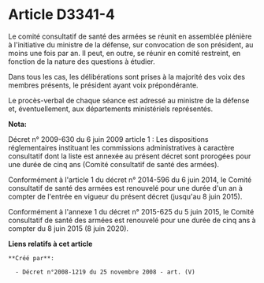 # Article D3341-4

Le comité consultatif de santé des armées se réunit en assemblée plénière à l'initiative du ministre de la défense, sur
convocation de son président, au moins une fois par an. Il peut, en outre, se réunir en comité restreint, en fonction de la
nature des questions à étudier.

Dans tous les cas, les délibérations sont prises à la majorité des voix des membres présents, le président ayant voix
prépondérante.

Le procès-verbal de chaque séance est adressé au ministre de la défense et, éventuellement, aux départements ministériels
représentés.

**Nota:**

Décret n° 2009-630 du 6 juin 2009 article 1 : Les dispositions réglementaires instituant les commissions administratives à
caractère consultatif dont la liste est annexée au présent décret sont prorogées pour une durée de cinq ans (Comité
consultatif de santé des armées).

Conformément à l'article 1 du décret n° 2014-596 du 6 juin 2014, le Comité consultatif de santé des armées est renouvelé pour
une durée d'un an à compter de l'entrée en vigueur du présent décret (jusqu'au 8 juin 2015).

Conformément à l'annexe 1 du décret n° 2015-625 du 5 juin 2015, le Comité consultatif de santé des armées est renouvelé pour
une durée de cinq ans à compter du 8 juin 2015 (8 juin 2020).

**Liens relatifs à cet article**

	**Créé par**:

	  - Décret n°2008-1219 du 25 novembre 2008 - art. (V)
